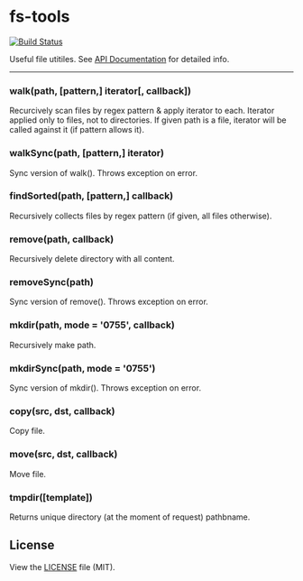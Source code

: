 fs-tools
========
[![Build Status](https://secure.travis-ci.org/nodeca/fs-tools.png)](http://travis-ci.org/nodeca/fs-tools)

Useful file utitiles. See [API Documentation](http://nodeca.github.com/fs-tools/#FsTools) for detailed info.

---

### walk(path, [pattern,] iterator[, callback])

Recurcively scan files by regex pattern & apply iterator to each. Iterator
applied only to files, not to directories. If given path is a file, iterator
will be called against it (if pattern allows it).

### walkSync(path, [pattern,] iterator)

Sync version of walk(). Throws exception on error.


### findSorted(path, [pattern,] callback)

Recursively collects files by regex pattern (if given, all files otherwise).


### remove(path, callback)

Recursively delete directory with all content.

### removeSync(path)

Sync version of remove(). Throws exception on error.


### mkdir(path, mode = '0755', callback)

Recursively make path.

### mkdirSync(path, mode = '0755')

Sync version of mkdir(). Throws exception on error.


### copy(src, dst, callback)

Copy file.


### move(src, dst, callback)

Move file.


### tmpdir([template])

Returns unique directory (at the moment of request) pathbname.


## License

View the [LICENSE](https://github.com/nodeca/fs-tools/blob/master/LICENSE) file (MIT).
